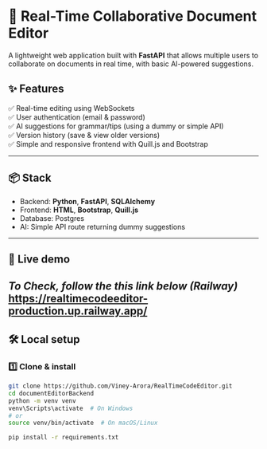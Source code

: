 # 📝 Real-Time Collaborative Document Editor

A lightweight web application built with **FastAPI** that allows multiple users to collaborate on documents in real time, with basic AI-powered suggestions.

## ✨ Features
✅ Real-time editing using WebSockets  
✅ User authentication (email & password)  
✅ AI suggestions for grammar/tips (using a dummy or simple API)  
✅ Version history (save & view older versions)  
✅ Simple and responsive frontend with Quill.js and Bootstrap

---

## 📦 Stack
- Backend: **Python**, **FastAPI**, **SQLAlchemy**
- Frontend: **HTML**, **Bootstrap**, **Quill.js**
- Database: Postgres 
- AI: Simple API route returning dummy suggestions

---

## 🚀 Live demo
*To Check, follow the this link below (Railway)*
https://realtimecodeeditor-production.up.railway.app/
---

## 🛠️ Local setup

### 1️⃣ Clone & install
```bash
git clone https://github.com/Viney-Arora/RealTimeCodeEditor.git
cd documentEditorBackend
python -m venv venv
venv\Scripts\activate  # On Windows
# or
source venv/bin/activate  # On macOS/Linux

pip install -r requirements.txt
